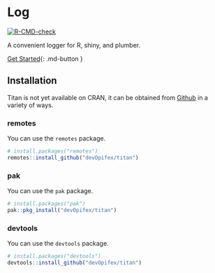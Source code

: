 # Log

[![R-CMD-check](https://github.com/devOpifex/log/workflows/R-CMD-check/badge.svg)](https://github.com/devOpifex/log/actions)

A convenient logger for R, shiny, and plumber.

[Get Started](/guide/get-started){: .md-button }

## Installation

Titan is not yet available on CRAN, it can be obtained from [Github](https://github.com/devOpifex/titan) in a variety of ways.

### remotes

You can use the `remotes` package.

```r
# install.packages("remotes")
remotes::install_github("devOpifex/titan")
```

### pak

You can use the `pak` package.

```r
# install.packages("pak")
pak::pkg_install("devOpifex/titan")
```

### devtools

You can use the `devtools` package.

```r
# install.packages("devtools")
devtools::install_github("devOpifex/titan")
```

